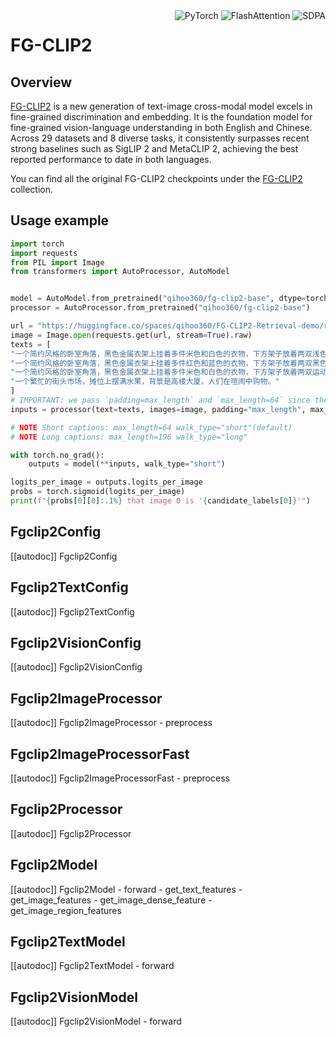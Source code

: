 <!--Copyright 2025 The HuggingFace Team. All rights reserved.

Licensed under the Apache License, Version 2.0 (the "License"); you may not use this file except in compliance with
the License. You may obtain a copy of the License at

http://www.apache.org/licenses/LICENSE-2.0

Unless required by applicable law or agreed to in writing, software distributed under the License is distributed on
an "AS IS" BASIS, WITHOUT WARRANTIES OR CONDITIONS OF ANY KIND, either express or implied. See the License for the
specific language governing permissions and limitations under the License.

⚠️ Note that this file is in Markdown but contain specific syntax for our doc-builder (similar to MDX) that may not be
rendered properly in your Markdown viewer.

-->
<div style="float: right;">
    <div class="flex flex-wrap space-x-1">
            <img alt="PyTorch" src="https://img.shields.io/badge/PyTorch-DE3412?style=flat&logo=pytorch&logoColor=white">
            <img alt="FlashAttention" src="https://img.shields.io/badge/%E2%9A%A1%EF%B8%8E%20FlashAttention-eae0c8?style=flat">
            <img alt="SDPA" src="https://img.shields.io/badge/SDPA-DE3412?style=flat&logo=pytorch&logoColor=white">
    </div>
</div>

# FG-CLIP2

## Overview

[FG-CLIP2](https://arxiv.org/abs/2510.10921) is a new generation of text-image cross-modal model excels in fine-grained discrimination and embedding. It is the foundation model for fine-grained vision-language understanding in both English and Chinese. 
Across 29 datasets and 8 diverse tasks, it consistently surpasses recent strong baselines such as SigLIP 2 and MetaCLIP 2, achieving the best reported performance to date in both languages. 

You can find all the original FG-CLIP2 checkpoints under the [FG-CLIP2](https://huggingface.co/collections/qihoo360/fg-clip-2-68ecbf9c548623bb78bc7913) collection.


## Usage example

```py
import torch
import requests
from PIL import Image
from transformers import AutoProcessor, AutoModel


model = AutoModel.from_pretrained("qihoo360/fg-clip2-base", dtype=torch.float16, device_map="auto", attn_implementation="sdpa")
processor = AutoProcessor.from_pretrained("qihoo360/fg-clip2-base")

url = "https://huggingface.co/spaces/qihoo360/FG-CLIP2-Retrieval-demo/resolve/main/000093.jpg"
image = Image.open(requests.get(url, stream=True).raw)
texts = [
"一个简约风格的卧室角落，黑色金属衣架上挂着多件米色和白色的衣物，下方架子放着两双浅色鞋子，旁边是一盆绿植，左侧可见一张铺有白色床单和灰色枕头的床。",
"一个简约风格的卧室角落，黑色金属衣架上挂着多件红色和蓝色的衣物，下方架子放着两双黑色高跟鞋，旁边是一盆绿植，左侧可见一张铺有白色床单和灰色枕头的床。",
"一个简约风格的卧室角落，黑色金属衣架上挂着多件米色和白色的衣物，下方架子放着两双运动鞋，旁边是一盆仙人掌，左侧可见一张铺有白色床单和灰色枕头的床。",
"一个繁忙的街头市场，摊位上摆满水果，背景是高楼大厦，人们在喧闹中购物。"
]
# IMPORTANT: we pass `padding=max_length` and `max_length=64` since the model was trained with this
inputs = processor(text=texts, images=image, padding="max_length", max_length=64, return_tensors="pt").to(model.device)

# NOTE Short captions: max_length=64 walk_type="short"(default)
# NOTE Long captions: max_length=196 walk_type="long"

with torch.no_grad():
    outputs = model(**inputs, walk_type="short")

logits_per_image = outputs.logits_per_image
probs = torch.sigmoid(logits_per_image)
print(f"{probs[0][0]:.1%} that image 0 is '{candidate_labels[0]}'")
```

## Fgclip2Config

[[autodoc]] Fgclip2Config

## Fgclip2TextConfig

[[autodoc]] Fgclip2TextConfig

## Fgclip2VisionConfig

[[autodoc]] Fgclip2VisionConfig

## Fgclip2ImageProcessor

[[autodoc]] Fgclip2ImageProcessor
    - preprocess

## Fgclip2ImageProcessorFast

[[autodoc]] Fgclip2ImageProcessorFast
    - preprocess

## Fgclip2Processor

[[autodoc]] Fgclip2Processor

## Fgclip2Model

[[autodoc]] Fgclip2Model
    - forward
    - get_text_features
    - get_image_features
    - get_image_dense_feature
    - get_image_region_features

## Fgclip2TextModel

[[autodoc]] Fgclip2TextModel
    - forward

## Fgclip2VisionModel

[[autodoc]] Fgclip2VisionModel
    - forward
